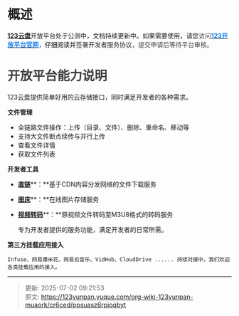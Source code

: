 # 概述

[**123云盘**](https://www.123pan.com/)开放平台处于公测中，文档持续更新中。如果需要使用，请您<font style="color:rgb(64, 64, 64);">访问</font>[**<font style="color:#117CEE;">123开放平台官网</font>**](https://www.123pan.com/developer)**<font style="color:#117CEE;">，</font>**<font style="color:#000000;">仔细阅读并</font><font style="color:rgba(0, 0, 0, 0.85);">签署开发者服务协议，</font><font style="color:rgb(64, 64, 64);">提交申请后等待平台审核。</font>

# <font style="color:rgb(64, 64, 64);">开放平台能力说明</font>
123云盘提供简单好用的云存储接口，同时满足开发者的各种需求。

**文件管理**

+ 全链路文件操作：上传（目录、文件）、删除、重命名、移动等
+ 支持大文件断点续传与并行上传
+ 查看文件详情
+ 获取文件列表

**开发者工具**

+ [**直链**](https://www.123pan.com/link)**：**基于CDN内容分发网络的文件下载服务
+ [**图床**](https://www.123pan.com/imgHome)**：**在线图片存储服务
+ [**视频转码**](https://www.123pan.com/VideoTranscoding)**：**原视频文件转码至M3U8格式的转码服务

   专为开发者提供的服务功能，满足开发者的日常所需。

**第三方挂载应用接入**

    Infuse、网易爆米花、网易云音乐、VidHub、CloudDrive ...... 持续对接中，我们欢迎各类挂载应用的接入。

**     **



> 更新: 2025-07-02 09:21:53  
> 原文: <https://123yunpan.yuque.com/org-wiki-123yunpan-muaork/cr6ced/ppsuasz6rpioqbyt>